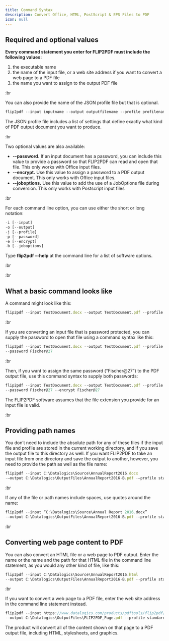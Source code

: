 ```yaml
---
title: Command Syntax
description: Convert Office, HTML, PostScript & EPS Files to PDF
icon: null
---
```

## Required and optional values

**Every command statement you enter for FLIP2PDF must include the following values:**

1. the executable name
2. the name of the input file, or a web site address if you want to convert a web page to a PDF file
3. the name you want to assign to the output PDF file

:br

You can also provide the name of the JSON profile file but that is optional.

```js
flip2pdf --input inputname --output outputfilename --profile profilename
```

The JSON profile file includes a list of settings that define exactly what kind of PDF output document you want to produce.

:br

Two optional values are also available:

- **--password.** If an input document has a password, you can include this value to provide a password so that FLIP2PDF can read and open that file. This only works with Office input files.
- **--encrypt.** Use this value to assign a password to a PDF output document. This only works with Office input files.
- **--joboptions.** Use this value to add the use of a JobOptions file during conversion. This only works with Postscript input files

:br

For each command line option, you can use either the short or long notation:

```js
-i [--input]
-o [--output]
-j [--profile]
-p [--password]
-e [--encrypt]
-b [--joboptions]
```

Type **flip2pdf –-help** at the command line for a list of software options.

:br

:br

## What a basic command looks like

A command might look like this:

```js
flip2pdf --input TestDocument.docx --output TestDocument.pdf --profile standard.json
```

:br

If you are converting an input file that is password protected, you can supply the password to open that file using a command syntax like this:

```js
flip2pdf --input TestDocument.docx --output TestDocument.pdf --profile standard.json 
--password Fischer@27
```

:br

Then, if you want to assign the same password (“Fischer\@27”) to the PDF output file, use this command syntax to supply both passwords:

```js
flip2pdf --input TestDocument.docx --output TestDocument.pdf --profile standard.json 
--password Fischer@27 --encrypt Fischer@27
```

The FLIP2PDF software assumes that the file extension you provide for an input file is valid.

:br

## Providing path names

You don’t need to include the absolute path for any of these files if the input file and profile are stored in the current working directory, and if you save the output file to this directory as well. If you want FLIP2PDF to take an input file from one directory and save the output to another, however, you need to provide the path as well as the file name:

```js
flip2pdf --input C:\Datalogics\Source\AnnualReport2016.docx 
-–output C:\Datalogics\OutputFiles\AnnualReport2016-B.pdf -–profile standard.json
```

:br

If any of the file or path names include spaces, use quotes around the name:

```js
flip2pdf --input “C:\Datalogics\Source\Annual Report 2016.docx” 
-–output C:\Datalogics\OutputFiles\AnnualReport2016-B.pdf -–profile standard.json
```

:br

## Converting web page content to PDF

You can also convert an HTML file or a web page to PDF output. Enter the name or the name and the path for that HTML file in the command line statement, as you would any other kind of file, like this:

```js
flip2pdf --input C:\Datalogics\Source\AnnualReport2016.html 
--output C:\Datalogics\OutputFiles\AnnualReport2016-B.pdf --profile standard.json
```

:br

If you want to convert a web page to a PDF file, enter the web site address in the command line statement instead.

```js
flip2pdf --input https://www.datalogics.com/products/pdftools/flip2pdf/ 
--output C:\Datalogics\OutputFiles\FLIP2PDF_Page.pdf -–profile standard.json
```

The product will convert all of the content shown on that page to a PDF output file, including HTML, stylesheets, and graphics.
